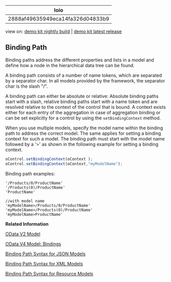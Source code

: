 <!-- loio2888af49635949eca14fa326d04833b9 -->

| loio |
| -----|
| 2888af49635949eca14fa326d04833b9 |

<div id="loio">

view on: [demo kit nightly build](https://openui5nightly.hana.ondemand.com/#/topic/2888af49635949eca14fa326d04833b9) | [demo kit latest release](https://openui5.hana.ondemand.com/#/topic/2888af49635949eca14fa326d04833b9)</div>

## Binding Path

Binding paths address the different properties and lists in a model and define how a node in the hierarchical data tree can be found.

A binding path consists of a number of name tokens, which are separated by a separator char. In all models provided by the framework, the separator char is the slash "/".

A binding path can either be absolute or relative: Absolute binding paths start with a slash, relative binding paths start with a name token and are resolved relative to the context of the control that is bound. A context exists either for each entry of the aggregation in case of aggregation binding or can be set explicitly for a control by using the `setBindingContext` method.

When you use multiple models, specify the model name within the binding path to address the correct model. The same applies for setting a binding context for such a model. The binding path must start with the model name followed by a '\>' as shown in the following example for setting a binding context.

``` js
oControl.setBindingContext(oContext );
oControl.setBindingContext(oContext,"myModelName");
```

Binding path examples:

```
'/Products/0/ProductName'
'/Products(0)/ProductName'
'ProductName'

//with model name
'myModelName>/Products/0/ProductName'
'myModelName>/Products(0)/ProductName'
'myModelName>ProductName'
```

**Related Information**  


[OData V2 Model](OData_V2_Model_6c47b2b.md#loio6c47b2b39db9404582994070ec3d57a2 "The OData V2 Model enables binding of controls to data from OData services.")

[OData V4 Model: Bindings](Bindings_54e0ddf.md "Bindings connect OpenUI5 view elements to model data, allowing changes in the model to be reflected in the view element and vice versa.")

[Binding Path Syntax for JSON Models](JSON_Model_96804e3.md#loiod52e364907f94a3caeb4f5e5ad0cf302 "The JSON model has a simple binding path syntax, because it consists of named objects, such as properties, arrays, or nested objects.")

[Binding Path Syntax for XML Models](XML_Model_a53e71d.md#loiob8a2c24356c443228f7819d45697a2b8 "XML models differentiate between attributes and content. XML has no arrays and defines lists as multiple elements with the same name instead. This makes the binding path syntax for XML models more difficult than for JSON or OData models.")

[Binding Path Syntax for Resource Models](Resource_Model_91f122a.md#loiof05c6f2cf18241cbbb2b126989108765 "The binding path syntax for the resource model only contains a flat list of properties.")

